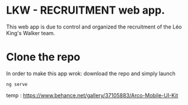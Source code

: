 # LKW - RECRUITMENT web app.

This web app is due to control and organized the recruitment of the Léo King's Walker team.

# Clone the repo
In order to make this app wrok: download the repo and simply launch 

```
ng serve
```
temp : https://www.behance.net/gallery/37105883/Arco-Mobile-UI-Kit